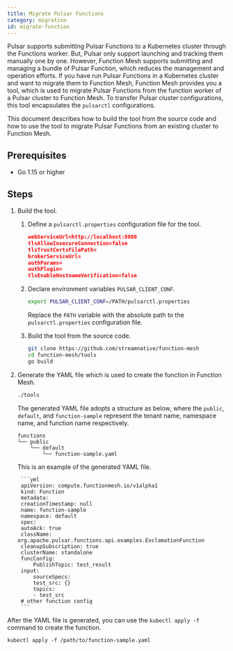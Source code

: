 ```yaml
---
title: Migrate Pulsar Functions
category: migration
id: migrate-function
---
```


Pulsar supports submitting Pulsar Functions to a Kubernetes cluster through the Functions worker. But, Pulsar only support launching and tracking them manually one by one. However, Function Mesh supports submitting and managing a bundle of Pulsar Function, which reduces the management and operation efforts. If you have run Pulsar Functions in a Kubernetes cluster and want to migrate them to Function Mesh, Function Mesh provides you a tool, which is used to migrate Pulsar Functions from the function worker of a Pulsar cluster to Function Mesh. To transfer Pulsar cluster configurations, this tool encapsulates the `pulsarctl` configurations.

This document describes how to build the tool from the source code and how to use the tool to migrate Pulsar Functions from an existing cluster to Function Mesh.

## Prerequisites

- Go 1.15 or higher

## Steps

1. Build the tool.

   1. Define a `pulsarctl.properties` configuration file for the tool.

        ```json
        webServiceUrl=http://localhost:8080
        tlsAllowInsecureConnection=false
        tlsTrustCertsFilePath=
        brokerServiceUrl=
        authParams=
        authPlugin=
        tlsEnableHostnameVerification=false
        ```

   2. Declare environment variables `PULSAR_CLIENT_CONF`.

       ```bash
       export PULSAR_CLIENT_CONF=/PATH/pulsarctl.properties
       ```

       Replace the `PATH` variable with the absolute path to the `pulsarctl.properties` configuration file.

   3. Build the tool from the source code.

       ```bash
       git clone https://github.com/streamnative/function-mesh
       cd function-mesh/tools
       go build
       ```

2. Generate the YAML file which is used to create the function in Function Mesh.

    ```bash
    ./tools
    ```

    The generated YAML file adopts a structure as below, where the `public`, `default`, and `function-sample` represent the tenant name, namespace name, and function name respectively.

    ```
    functions
    └── public
        └── default
            └── function-sample.yaml
    ```

    This is an example of the generated YAML file.

        ```yml
        apiVersion: compute.functionmesh.io/v1alpha1
        kind: Function
        metadata:
        creationTimestamp: null
        name: function-sample
        namespace: default
        spec:
        autoAck: true
        className: org.apache.pulsar.functions.api.examples.ExclamationFunction
        cleanupSubscription: true
        clusterName: standalone
        funcConfig:
            PublishTopic: test_result
        input:
            sourceSpecs:
            test_src: {}
            topics:
            - test_src
        # other function config
        ```

After the YAML file is generated, you can use the `kubectl apply -f` command to create the function.

```shell
kubectl apply -f /path/to/function-sample.yaml
```
